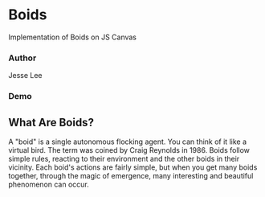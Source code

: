 # Boids
Implementation of Boids on JS Canvas

### Author
Jesse Lee

### Demo

## What Are Boids?
A "boid" is a single autonomous flocking agent. You can think of it like a virtual bird. The term was coined by Craig Reynolds in 1986. Boids follow simple rules, reacting to their environment and the other boids in their vicinity. Each boid's actions are fairly simple, but when you get many boids together, through the magic of emergence, many interesting and beautiful phenomenon can occur.
